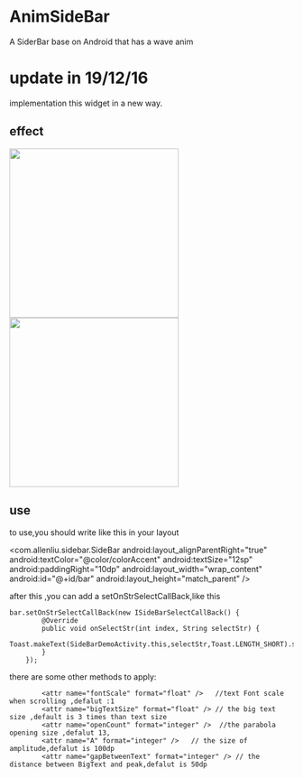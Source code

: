 # AnimSideBar
A SiderBar base on Android that has a wave anim
# update in 19/12/16
implementation this widget in a new way.
## effect
<img style="width:300px;" src="https://github.com/AlexLiuSheng/AnimSideBar/blob/master/ui/ui2.gif"/><img style="width:300px;" src="https://github.com/AlexLiuSheng/AnimSideBar/blob/master/ui/ui1.gif"/>

## use

to use,you should write like this in your layout  

  <com.allenliu.sidebar.SideBar
    android:layout_alignParentRight="true"
    android:textColor="@color/colorAccent"
    android:textSize="12sp"
    android:paddingRight="10dp"
    android:layout_width="wrap_content"
    android:id="@+id/bar"
    android:layout_height="match_parent" />

after this ,you can add a setOnStrSelectCallBack,like this

    bar.setOnStrSelectCallBack(new ISideBarSelectCallBack() {
            @Override
            public void onSelectStr(int index, String selectStr) {
                Toast.makeText(SideBarDemoActivity.this,selectStr,Toast.LENGTH_SHORT).show();
            }
        });
        
        
there are some other methods to apply:
     
```
        <attr name="fontScale" format="float" />   //text Font scale  when scrolling ,defalut :1
        <attr name="bigTextSize" format="float" /> // the big text size ,default is 3 times than text size
        <attr name="openCount" format="integer" />  //the parabola opening size ,defalut 13,
        <attr name="A" format="integer" />   // the size of amplitude,defalut is 100dp
        <attr name="gapBetweenText" format="integer" /> // the distance between BigText and peak,defalut is 50dp
```
